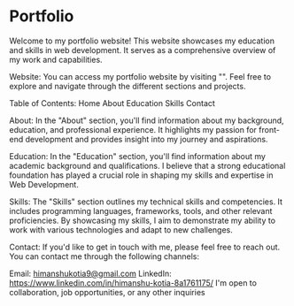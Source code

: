 # Portfolio
Welcome to my portfolio website! This website showcases my education and skills in web development. It serves as a comprehensive overview of my work and capabilities.

Website: 
You can access my portfolio website by visiting "". Feel free to explore and navigate through the different sections and projects.

Table of Contents: 
Home
About
Education
Skills
Contact

About: 
In the "About" section, you'll find information about my background, education, and professional experience. It highlights my passion for front-end development and provides insight into my journey and aspirations.

Education: 
In the "Education" section, you'll find information about my academic background and qualifications. I believe that a strong educational foundation has played a crucial role in shaping my skills and expertise in Web Development.

Skills: 
The "Skills" section outlines my technical skills and competencies. It includes programming languages, frameworks, tools, and other relevant proficiencies. By showcasing my skills, I aim to demonstrate my ability to work with various technologies and adapt to new challenges.

Contact: 
If you'd like to get in touch with me, please feel free to reach out. You can contact me through the following channels:

Email: himanshukotia9@gmail.com
LinkedIn: https://www.linkedin.com/in/himanshu-kotia-8a1761175/
I'm open to collaboration, job opportunities, or any other inquiries
